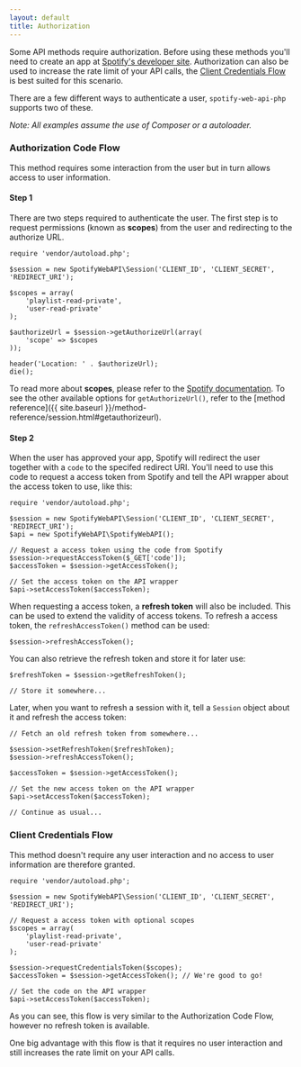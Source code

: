 ```yaml
---
layout: default
title: Authorization
---
```


Some API methods require authorization. Before using these methods you'll need to create an app at [Spotify's developer site](https://developer.spotify.com).
Authorization can also be used to increase the rate limit of your API calls, the [Client Credentials Flow](#client-credentials-flow) is best suited for this scenario.

There are a few different ways to authenticate a user, `spotify-web-api-php` supports two of these.

*Note: All examples assume the use of Composer or a autoloader.*

### Authorization Code Flow
This method requires some interaction from the user but in turn allows access to user information.

#### Step 1

There are two steps required to authenticate the user. The first step is to request permissions (known as **scopes**) from the user and redirecting to the authorize URL.


    require 'vendor/autoload.php';

    $session = new SpotifyWebAPI\Session('CLIENT_ID', 'CLIENT_SECRET', 'REDIRECT_URI');

    $scopes = array(
        'playlist-read-private',
        'user-read-private'
    );

    $authorizeUrl = $session->getAuthorizeUrl(array(
        'scope' => $scopes
    ));

    header('Location: ' . $authorizeUrl);
    die();


To read more about **scopes**, please refer to the [Spotify documentation](https://developer.spotify.com/web-api/using-scopes/).
To see the other available options for `getAuthorizeUrl()`, refer to the [method reference]({{ site.baseurl }}/method-reference/session.html#getauthorizeurl).

#### Step 2
When the user has approved your app, Spotify will redirect the user together with a `code` to the specifed redirect URI.
You'll need to use this code to request a access token from Spotify and tell the API wrapper about the access token to use, like this:

    require 'vendor/autoload.php';

    $session = new SpotifyWebAPI\Session('CLIENT_ID', 'CLIENT_SECRET', 'REDIRECT_URI');
    $api = new SpotifyWebAPI\SpotifyWebAPI();

    // Request a access token using the code from Spotify
    $session->requestAccessToken($_GET['code']);
    $accessToken = $session->getAccessToken();

    // Set the access token on the API wrapper
    $api->setAccessToken($accessToken);

When requesting a access token, a **refresh token** will also be included. This can be used to extend the validity of access tokens.
To refresh a access token, the `refreshAccessToken()` method can be used:


    $session->refreshAccessToken();


You can also retrieve the refresh token and store it for later use:

    $refreshToken = $session->getRefreshToken();

    // Store it somewhere...

Later, when you want to refresh a session with it, tell a `Session` object about it and refresh the access token:

    // Fetch an old refresh token from somewhere...

    $session->setRefreshToken($refreshToken);
    $session->refreshAccessToken();

    $accessToken = $session->getAccessToken();

    // Set the new access token on the API wrapper
    $api->setAccessToken($accessToken);

    // Continue as usual...

### Client Credentials Flow
This method doesn't require any user interaction and no access to user information are therefore granted.

    require 'vendor/autoload.php';

    $session = new SpotifyWebAPI\Session('CLIENT_ID', 'CLIENT_SECRET', 'REDIRECT_URI');

    // Request a access token with optional scopes
    $scopes = array(
        'playlist-read-private',
        'user-read-private'
    );

    $session->requestCredentialsToken($scopes);
    $accessToken = $session->getAccessToken(); // We're good to go!

    // Set the code on the API wrapper
    $api->setAccessToken($accessToken);

As you can see, this flow is very similar to the Authorization Code Flow, however no refresh token is available.

One big advantage with this flow is that it requires no user interaction and still increases the rate limit on your API calls.
